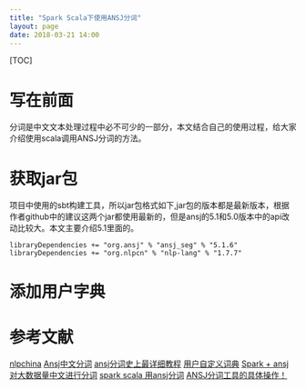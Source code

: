```yaml
---
title: "Spark Scala下使用ANSJ分词"
layout: page
date: 2018-03-21 14:00
---
```

[TOC]

# 写在前面
分词是中文文本处理过程中必不可少的一部分，本文结合自己的使用过程，给大家介绍使用scala调用ANSJ分词的方法。


# 获取jar包
项目中使用的sbt构建工具，所以jar包格式如下,jar包的版本都是最新版本，根据作者github中的建议这两个jar都使用最新的，但是ansj的5.1和5.0版本中的api改动比较大。本文主要介绍5.1里面的。
```
libraryDependencies += "org.ansj" % "ansj_seg" % "5.1.6"
libraryDependencies += "org.nlpcn" % "nlp-lang" % "1.7.7"
```

# 添加用户字典



# 参考文献

[nlpchina](http://nlpchina.github.io/)
[Ansj中文分词](https://github.com/NLPchina/ansj_seg)
[ansj分词史上最详细教程](https://blog.csdn.net/bitcarmanlee/article/details/53607776)
[用户自定义词典](https://github.com/NLPchina/ansj_seg/wiki/用户自定义词典)
[Spark + ansj 对大数据量中文进行分词](http://blog.csdn.net/xiao_jun_0820/article/details/50370230)
[spark scala 用ansj分词](http://blog.csdn.net/oZincO/article/details/70184347)
[ANSJ分词工具的具体操作！](http://blog.csdn.net/yuwen123/article/details/39340181)
[]()
[]()
[]()
[]()

